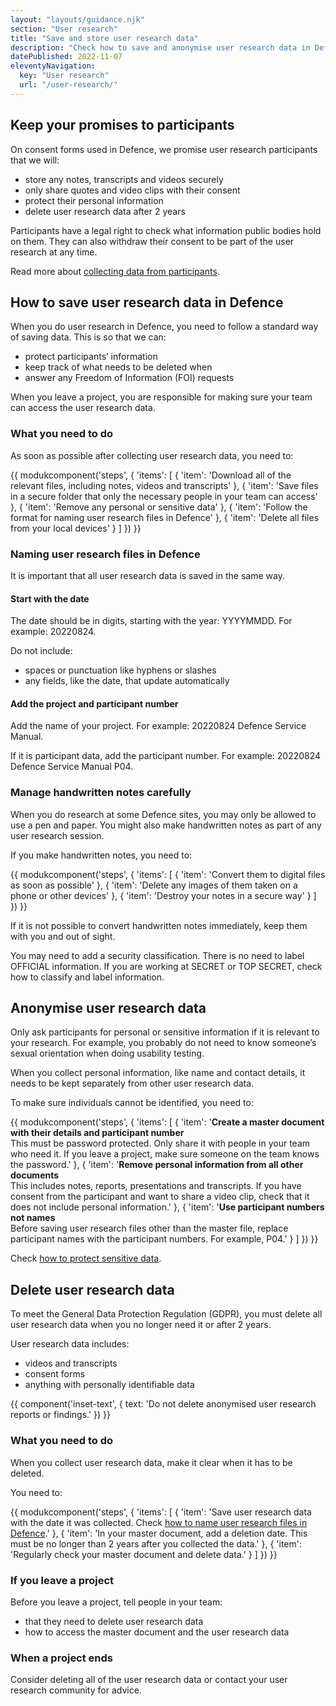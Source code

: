 ```yaml
---
layout: "layouts/guidance.njk"
section: "User research"
title: "Save and store user research data"
description: "Check how to save and anonymise user research data in Defence, including how to name and store files."
datePublished: 2022-11-07
eleventyNavigation:
  key: "User research"
  url: "/user-research/"
---
```


## Keep your promises to participants

On consent forms used in Defence, we promise user research participants that we will:

- store any notes, transcripts and videos securely
- only share quotes and video clips with their consent
- protect their personal information
- delete user research data after 2 years

Participants have a legal right to check what information public bodies hold on them. They can also withdraw their consent to be part of the user research at any time.

Read more about [collecting data from participants](/user-research/collecting-data-from-participants/).

## How to save user research data in Defence

When you do user research in Defence, you need to follow a standard way of saving data. This is so that we can:

- protect participants’ information
- keep track of what needs to be deleted when
- answer any Freedom of Information (FOI) requests

When you leave a project, you are responsible for making sure your team can access the user research data.

### What you need to do

As soon as possible after collecting user research data, you need to:

{{ modukcomponent('steps', {
  'items': [
    {
      'item': 'Download all of the relevant files, including notes, videos and transcripts'
    },
    {
      'item': 'Save files in a secure folder that only the necessary people in your team can access'
    },
    {
      'item': 'Remove any personal or sensitive data'
    },
    {
      'item': 'Follow the format for naming user research files in Defence'
    },
    {
      'item': 'Delete all files from your local devices'
    }
  ]
}) }}

### Naming user research files in Defence

It is important that all user research data is saved in the same way. 

#### Start with the date 

The date should be in digits, starting with the year: YYYYMMDD. For example: 20220824.

Do not include:
- spaces or punctuation like hyphens or slashes
- any fields, like the date, that update automatically

#### Add the project and participant number

Add the name of your project. For example: 20220824 Defence Service Manual.

If it is participant data, add the participant number. For example: 20220824 Defence Service Manual P04.

### Manage handwritten notes carefully

When you do research at some Defence sites, you may only be allowed to use a pen and paper. You might also make handwritten notes as part of any user research session.

If you make handwritten notes, you need to:

{{ modukcomponent('steps', {
  'items': [
    {
      'item': 'Convert them to digital files as soon as possible'
    },
    {
      'item': 'Delete any images of them taken on a phone or other devices'
    },
    {
      'item': 'Destroy your notes in a secure way'
    }
  ]
}) }}

If it is not possible to convert handwritten notes immediately, keep them with you and out of sight.

You may need to add a security classification. There is no need to label OFFICIAL information. If you are working at SECRET or TOP SECRET, check how to classify and label information.

## Anonymise user research data

Only ask participants for personal or sensitive information if it is relevant to your research. For example, you probably do not need to know someone’s sexual orientation when doing usability testing.

When you collect personal information, like name and contact details, it needs to be kept separately from other user research data.

To make sure individuals cannot be identified, you need to:

{{ modukcomponent('steps', {
  'items': [
    {
      'item': '<b>Create a master document with their details and participant number</b> <br> This must be password protected. Only share it with people in your team who need it. If you leave a project, make sure someone on the team knows the password.'
    },
    {
      'item': '<b>Remove personal information from all other documents</b> <br> This includes notes, reports, presentations and transcripts. If you have consent from the participant and want to share a video clip, check that it does not include personal information.'
    },
    {
      'item': '<b>Use participant numbers not names</b> <br> Before saving user research files other than the master file, replace participant names with the participant numbers. For example, P04.'
    }
  ]
}) }}

Check [how to protect sensitive data](/user-research/collecting-data-from-participants/#:~:text=doing%20usability%20testing.-,Protect%20sensitive%20data,-Do%20not%20reveal).

## Delete user research data

To meet the General Data Protection Regulation (GDPR), you must delete all user research data when you no longer need it or after 2 years.

User research data includes:

- videos and transcripts
- consent forms
- anything with personally identifiable data

{{ component('inset-text', {
  text: 'Do not delete anonymised user research reports or findings.'
}) }}

### What you need to do

When you collect user research data, make it clear when it has to be deleted. 

You need to:

{{ modukcomponent('steps', {
  'items': [
    {
      'item': 'Save user research data with the date it was collected. Check <a href="/user-research/save-and-store-user-research-data#naming-user-research-files-in-defence">how to name user research files in Defence</a>.' 
    },
    {
      'item': 'In your master document, add a deletion date. This must be no longer than 2 years after you collected the data.'
    },
    {
      'item': 'Regularly check your master document and delete data.'
    }
  ]
}) }}

### If you leave a project

Before you leave a project, tell people in your team:

- that they need to delete user research data
- how to access the master document and the user research data


### When a project ends

Consider deleting all of the user research data or contact your user research community for advice.

